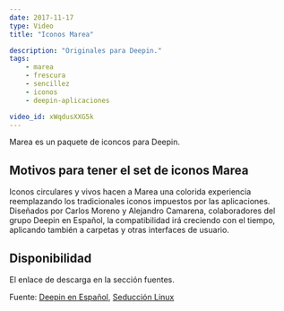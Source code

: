 ```yaml
---
date: 2017-11-17
type: Video
title: "Iconos Marea"

description: "Originales para Deepin."
tags:
    - marea
    - frescura
    - sencillez
    - iconos
    - deepin-aplicaciones

video_id: xWqdusXXG5k
---
```


Marea es un paquete de iconcos para Deepin.

## Motivos para tener el set de iconos Marea

Iconos circulares y vivos hacen a Marea una colorida experiencia reemplazando los tradicionales iconos impuestos por las aplicaciones. Diseñados por Carlos Moreno y Alejandro Camarena, colaboradores del grupo Deepin en Español, la compatibilidad irá creciendo con el tiempo, aplicando también a carpetas y otras interfaces de usuario.

## Disponibilidad

El enlace de descarga en la sección fuentes.

Fuente: [Deepin en Español](https://www.youtube.com/channel/UCaBJhTgXo6qXluH909ej3Iw), [Seducción Linux](https://seduccionlinux.wordpress.com/2017/09/10/marea-icons-otros-tremendos-iconos-para-deepin/)
